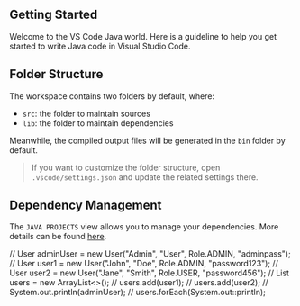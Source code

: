 ## Getting Started

Welcome to the VS Code Java world. Here is a guideline to help you get started to write Java code in Visual Studio Code.

## Folder Structure

The workspace contains two folders by default, where:

- `src`: the folder to maintain sources
- `lib`: the folder to maintain dependencies

Meanwhile, the compiled output files will be generated in the `bin` folder by default.

> If you want to customize the folder structure, open `.vscode/settings.json` and update the related settings there.

## Dependency Management

The `JAVA PROJECTS` view allows you to manage your dependencies. More details can be found [here](https://github.com/microsoft/vscode-java-dependency#manage-dependencies).



// User adminUser = new User("Admin", "User", Role.ADMIN, "adminpass");
        // User user1 = new User("John", "Doe", Role.ADMIN, "password123");
        // User user2 = new User("Jane", "Smith", Role.USER, "password456");
        // List<User> users = new ArrayList<>();
        // users.add(user1);
        // users.add(user2);
        // System.out.println(adminUser);
        // users.forEach(System.out::println);